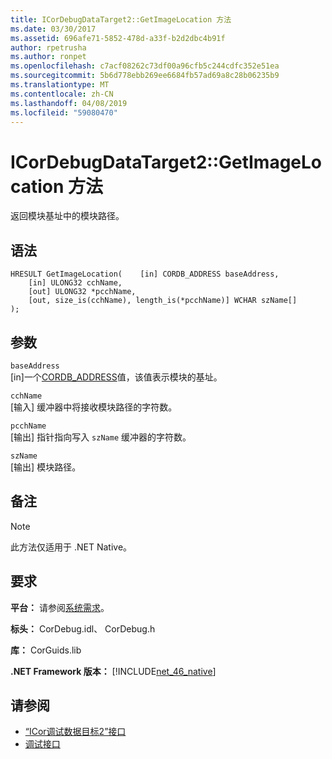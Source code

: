```yaml
---
title: ICorDebugDataTarget2::GetImageLocation 方法
ms.date: 03/30/2017
ms.assetid: 696afe71-5852-478d-a33f-b2d2dbc4b91f
author: rpetrusha
ms.author: ronpet
ms.openlocfilehash: c7acf08262c73df00a96cfb5c244cdfc352e51ea
ms.sourcegitcommit: 5b6d778ebb269ee6684fb57ad69a8c28b06235b9
ms.translationtype: MT
ms.contentlocale: zh-CN
ms.lasthandoff: 04/08/2019
ms.locfileid: "59080470"
---
```

# <a name="icordebugdatatarget2getimagelocation-method"></a>ICorDebugDataTarget2::GetImageLocation 方法
返回模块基址中的模块路径。  
  
## <a name="syntax"></a>语法  
  
```  
HRESULT GetImageLocation(    [in] CORDB_ADDRESS baseAddress,  
    [in] ULONG32 cchName,  
    [out] ULONG32 *pcchName,  
    [out, size_is(cchName), length_is(*pcchName)] WCHAR szName[]  
);  
```  
  
## <a name="parameters"></a>参数  
 `baseAddress`  
 [in]一个[CORDB_ADDRESS](../../../../docs/framework/unmanaged-api/common-data-types-unmanaged-api-reference.md)值，该值表示模块的基址。  
  
 `cchName`  
 [输入] 缓冲器中将接收模块路径的字符数。  
  
 `pcchName`  
 [输出] 指针指向写入 `szName` 缓冲器的字符数。  
  
 `szName`  
 [输出] 模块路径。  
  
## <a name="remarks"></a>备注  
  
> [!NOTE]
>  此方法仅适用于 .NET Native。  
  
## <a name="requirements"></a>要求  
 **平台：** 请参阅[系统需求](../../../../docs/framework/get-started/system-requirements.md)。  
  
 **标头：** CorDebug.idl、 CorDebug.h  
  
 **库：** CorGuids.lib  
  
 **.NET Framework 版本：** [!INCLUDE[net_46_native](../../../../includes/net-46-native-md.md)]  
  
## <a name="see-also"></a>请参阅

- [“ICor调试数据目标2”接口](../../../../docs/framework/unmanaged-api/debugging/icordebugdatatarget2-interface.md)
- [调试接口](../../../../docs/framework/unmanaged-api/debugging/debugging-interfaces.md)
